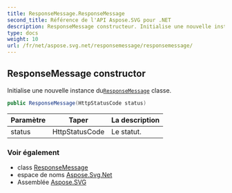 ```yaml
---
title: ResponseMessage.ResponseMessage
second_title: Référence de l'API Aspose.SVG pour .NET
description: ResponseMessage constructeur. Initialise une nouvelle instance duResponseMessage classe.
type: docs
weight: 10
url: /fr/net/aspose.svg.net/responsemessage/responsemessage/
---
```

## ResponseMessage constructor

Initialise une nouvelle instance du[`ResponseMessage`](../) classe.

```csharp
public ResponseMessage(HttpStatusCode status)
```

| Paramètre | Taper | La description |
| --- | --- | --- |
| status | HttpStatusCode | Le statut. |

### Voir également

* class [ResponseMessage](../)
* espace de noms [Aspose.Svg.Net](../../responsemessage/)
* Assemblée [Aspose.SVG](../../../)


